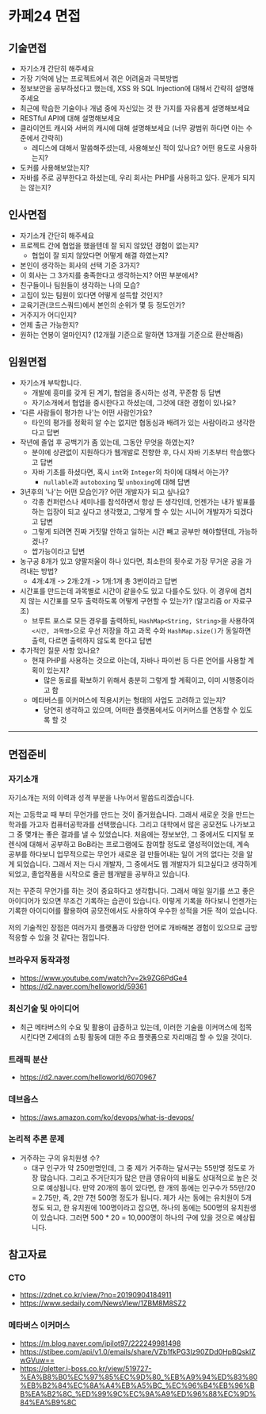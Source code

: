 # 카페24 면접

## 기술면접

- 자기소개 간단히 해주세요
- 가장 기억에 남는 프로젝트에서 겪은 어려움과 극복방법
- 정보보안을 공부하셨다고 했는데, XSS 와 SQL Injection에 대해서 간략히 설명해주세요
- 최근에 학습한 기술이나 개념 중에 자신있는 것 한 가지를 자유롭게 설명해보세요
- RESTful API에 대해 설명해보세요
- 클라이언트 캐시와 서버의 캐시에 대해 설명해보세요 (너무 광범위 하다면 아는 수준에서 간략히)
  - 레디스에 대해서 말씀해주셨는데, 사용해보신 적이 있나요? 어떤 용도로 사용하는지?
- 도커를 사용해보았는지?
- 자바를 주로 공부한다고 하셨는데, 우리 회사는 PHP를 사용하고 있다. 문제가 되지는 않는지?

## 인사면접

- 자기소개 간단히 해주세요
- 프로젝트 간에 협업을 했을텐데 잘 되지 않았던 경험이 없는지?
  - 협업이 잘 되지 않았다면 어떻게 해결 하였는지?
- 본인이 생각하는 회사의 선택 기준 3가지?
- 이 회사는 그 3가지를 충족한다고 생각하는지? 어떤 부분에서?
- 친구들이나 팀원들이 생각하는 나의 모습?
- 고집이 있는 팀원이 있다면 어떻게 설득할 것인지?
- 교육기관(코드스쿼드)에서 본인의 순위가 몇 등 정도인가?
- 거주지가 어디인지?
- 언제 출근 가능한지?
- 원하는 연봉이 얼마인지? (12개월 기준으로 말하면 13개월 기준으로 환산해줌)

## 임원면접

- 자기소개 부탁합니다.
  - 개발에 흥미를 갖게 된 계기, 협업을 중시하는 성격, 꾸준함 등 답변
  - 자기소개에서 협업을 중시한다고 하셨는데, 그것에 대한 경험이 있나요?
- '다른 사람들이 평가한 나'는 어떤 사람인가요?
  - 타인의 평가를 정확히 알 수는 없지만 협동심과 배려가 있는 사람이라고 생각한다고 답변
- 작년에 졸업 후 공백기가 좀 있는데, 그동안 무엇을 하였는지?
  - 분야에 상관없이 지원하다가 웹개발로 전향한 후, 다시 자바 기초부터 학습했다고 답변
  - 자바 기초를 하셨다면, 혹시 `int`와 `Integer`의 차이에 대해서 아는가?
    - `nullable`과 `autoboxing` 및 `unboxing`에 대해 답변
- 3년후의 '나'는 어떤 모습인가? 어떤 개발자가 되고 싶나요?
  - 각종 컨퍼런스나 세미나를 참석하면서 항상 든 생각인데, 언젠가는 내가 발표를 하는 입장이 되고 싶다고 생각했고, 그렇게 할 수 있는 시니어 개발자가 되겠다고 답변
  - 그렇게 되려면 진짜 거짓말 안하고 일하는 시간 빼고 공부만 해야할텐데, 가능하겠나?
  - 쌉가능이라고 답변
- 농구공 8개가 있고 양팔저울이 하나 있다면, 최소한의 횟수로 가장 무거운 공을 가려내는 방법?
  - 4개:4개 -> 2개:2개 -> 1개:1개 총 3번이라고 답변
- 시간표를 만드는데 과목별로 시간이 같을수도 있고 다를수도 있다. 이 경우에 겹치지 않는 시간표를 모두 출력하도록 어떻게 구현할 수 있는가? (알고리즘 or 자료구조)
  - 브루트 포스로 모든 경우를 출력하되, `HashMap<String, String>`을 사용하여 `<시간, 과목명>`으로 우선 저장을 하고 과목 수와 `HashMap.size()`가 동일하면 출력, 다르면 출력하지 않도록 한다고 답변
- 추가적인 질문 사항 있나요?
  - 현재 PHP를 사용하는 것으로 아는데, 자바나 파이썬 등 다른 언어를 사용할 계획이 있는지?
    - 많은 동료를 확보하기 위해서 충분히 그렇게 할 계획이고, 이미 시행중이라고 함
  - 메타버스를 이커머스에 적용시키는 형태의 사업도 고려하고 있는지?
    - 당연히 생각하고 있으며, 어떠한 플랫폼에서도 이커머스를 연동할 수 있도록 할 것

---

## 면접준비

### 자기소개

자기소개는 저의 이력과 성격 부분을 나누어서 말씀드리겠습니다.

저는 고등학교 때 부터 무언가를 만드는 것이 즐거웠습니다. 그래서 새로운 것을 만드는 학과를 가고자 컴퓨터공학과를 선택했습니다. 그리고 대학에서 많은 공모전도 나가보고  그 중 몇개는 좋은 결과를 낼 수 있었습니다. 처음에는 정보보안, 그 중에서도 디지털 포렌식에 대해서 공부하고 BoB라는 프로그램에도 참여할 정도로 열성적이었는데, 계속 공부를 하다보니 업무적으로는 무언가 새로운 걸 만들어내는 일이 거의 없다는 것을 알게 되었습니다. 그래서 저는 다시 개발자, 그 중에서도 웹 개발자가 되고싶다고 생각하게 되었고, 졸업작품을 시작으로 줄곧 웹개발을 공부하고 있습니다. 

저는 꾸준히 무언가를 하는 것이 중요하다고 생각합니다. 그래서 매일 일기를 쓰고 좋은 아이디어가 있으면 무조건 기록하는 습관이 있습니다. 이렇게 기록을 하다보니 언젠가는 기록한 아이디어를 활용하여 공모전에서도 사용하여 우수한 성적을 거둔 적이 있습니다.

저의 기술적인 장점은 여러가지 플랫폼과 다양한 언어로 개바해본 경험이 있으므로 금방 적응할 수 있을 것 같다는 점입니다.

### 브라우저 동작과정

- https://www.youtube.com/watch?v=2k9ZG6PdGe4
- https://d2.naver.com/helloworld/59361

### 최신기술 및 아이디어

- 최근 메타버스의 수요 및 활용이 급증하고 있는데, 이러한 기술을 이커머스에 접목시킨다면 Z세대의 쇼핑 활동에 대한 주요 플랫폼으로 자리매김 할 수 있을 것이다.

### 트래픽 분산

- https://d2.naver.com/helloworld/6070967

### 데브옵스

- https://aws.amazon.com/ko/devops/what-is-devops/

### 논리적 추론 문제

- 거주하는 구의 유치원생 수?
  - 대구 인구가 약 250만명인데, 그 중 제가 거주하는 달서구는 55만명 정도로 가장 많습니다. 그리고 주거단지가 많은 만큼 영유아의 비율도 상대적으로 높은 것으로 예상됩니다.  만약 20개의 동이 있다면, 한 개의 동에는 인구수가 55만/20 = 2.75만, 즉, 2만 7천 500명 정도가 됩니다. 제가 사는 동에는 유치원이 5개 정도 되고, 한 유치원에 100명이라고 잡으면, 하나의 동에는 500명의 유치원생이 있습니다. 그러면 500 * 20 = 10,000명이 하나의 구에 있을 것으로 예상됩니다.

## 참고자료

### CTO

- https://zdnet.co.kr/view/?no=20190904184911
- https://www.sedaily.com/NewsVIew/1ZBM8M8SZ2

### 메타버스 이커머스

- https://m.blog.naver.com/jpilot97/222249981498
- https://stibee.com/api/v1.0/emails/share/VZb1fkPG3Iz90ZDd0HpBQskIZwGVuw==
- https://qletter.i-boss.co.kr/view/519727-%EA%B8%B0%EC%97%85%EC%9D%80_%EB%A9%94%ED%83%80%EB%B2%84%EC%8A%A4%EB%A5%BC_%EC%96%B4%EB%96%BB%EA%B2%8C_%ED%99%9C%EC%9A%A9%ED%96%88%EC%9D%84%EA%B9%8C